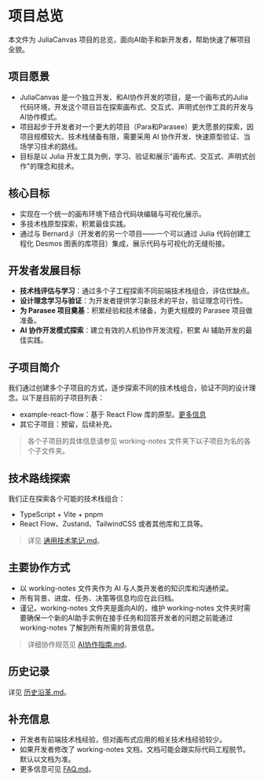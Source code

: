 # 项目总览

本文件为 JuliaCanvas 项目的总览，面向AI助手和新开发者，帮助快速了解项目全貌。

## 项目愿景
- JuliaCanvas 是一个独立开发、和AI协作开发的项目，是一个画布式的Julia 代码环境，开发这个项目旨在探索画布式、交互式、声明式创作工具的开发与AI协作模式。
- 项目起步于开发者对一个更大的项目（Para和Parasee）更大愿景的探索，因项目规模较大、技术栈储备有限，需要采用 AI 协作开发、快速原型验证、当场学习技术的路线。
- 目标是以 Julia 开发工具为例，学习、验证和展示"画布式、交互式、声明式创作"的理念和技术。

## 核心目标
- 实现在一个统一的画布环境下结合代码块编辑与可视化展示。
- 多技术栈原型探索，积累最佳实践。
- 通过与 Bernard.jl（开发者的另一个项目——一个可以通过 Julia 代码创建工程化 Desmos 图表的库项目）集成，展示代码与可视化的无缝衔接。

## 开发者发展目标
- **技术栈评估与学习**：通过多个子工程探索不同前端技术栈组合，评估优缺点。
- **设计理念学习与验证**：为开发者提供学习新技术的平台，验证理念可行性。
- **为 Parasee 项目奠基**：积累经验和技术储备，为更大规模的 Parasee 项目做准备。
- **AI 协作开发模式探索**：建立有效的人机协作开发流程，积累 AI 辅助开发的最佳实践。

## 子项目简介

我们通过创建多个子项目的方式，逐步探索不同的技术栈组合，验证不同的设计理念。以下是目前的子项目列表：

- example-react-flow：基于 React Flow 库的原型。[更多信息](example-react-flow/目标描述与任务进度.md)
- 其它子项目：预留，后续补充。

> 各个子项目的具体信息请参见 working-notes 文件夹下以子项目为名的各个子文件夹。

## 技术路线探索

我们正在探索各个可能的技术栈组合：

- TypeScript + Vite + pnpm
- React Flow、Zustand、TailwindCSS 或者其他库和工具等。

> 详见 [通用技术笔记.md](通用技术笔记.md)。


## 主要协作方式
- 以 working-notes 文件夹作为 AI 与人类开发者的知识库和沟通桥梁。
- 所有背景、进度、任务、决策等信息均应在此归档。 
- 谨记，working-notes 文件夹是面向AI的，维护 working-notes 文件夹时需要确保一个新的AI助手实例在接手任务和回答开发者的问题之前能通过 working-notes 了解到所有所需的背景信息。

> 详细协作规范见 [AI协作指南.md](AI协作指南.md)。 

## 历史记录

详见 [历史沿革.md](历史沿革.md)。

## 补充信息
- 开发者有前端技术栈经验，但对画布式应用的相关技术栈经验较少。
- 如果开发者修改了 working-notes 文档，文档可能会跟实际代码工程脱节。默认以文档为准。
- 更多信息可见 [FAQ.md](FAQ.md)。